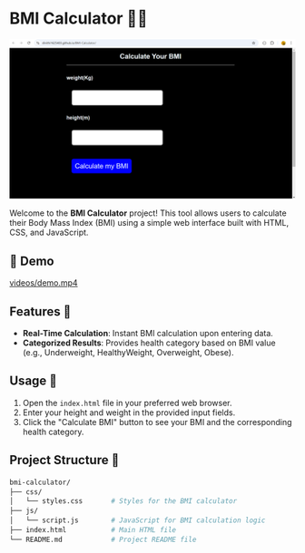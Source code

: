 # BMI Calculator 💪📏
<p align="center"><img src="images/Screenshot.png" alt="project-image"></p>

Welcome to the **BMI Calculator** project! This tool allows users to calculate their Body Mass Index (BMI) using a simple web interface built with HTML, CSS, and JavaScript. 
## 🚀 Demo

[videos/demo.mp4](videos/demo.mp4)
## Features 🌟

- **Real-Time Calculation**: Instant BMI calculation upon entering data.
- **Categorized Results**: Provides health category based on BMI value (e.g., Underweight, HealthyWeight, Overweight, Obese).

## Usage 🚀

1. Open the `index.html` file in your preferred web browser.
2. Enter your height and weight in the provided input fields.
3. Click the "Calculate BMI" button to see your BMI and the corresponding health category.

## Project Structure 📁

```bash
bmi-calculator/
├── css/
│   └── styles.css       # Styles for the BMI calculator
├── js/
│   └── script.js        # JavaScript for BMI calculation logic
├── index.html           # Main HTML file
└── README.md            # Project README file
